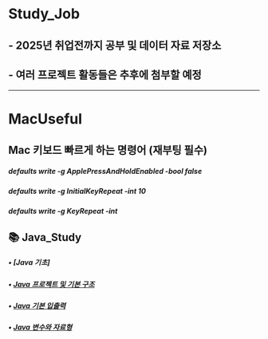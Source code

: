 # Study_Job
## - 2025년 취업전까지 공부 및 데이터 자료 저장소
## - 여러 프로젝트 활동들은 추후에 첨부할 예정

-------------------------------------------
# MacUseful
## Mac 키보드 빠르게 하는 명령어 (재부팅 필수)
##### defaults write -g ApplePressAndHoldEnabled -bool false
##### defaults write -g InitialKeyRepeat -int 10
##### defaults write -g KeyRepeat -int 

## 📚 Java_Study
##### • [Java 기초]
##### • [Java 프로젝트 및 기본 구조](https://inhwan19991120.tistory.com/30)
##### • [Java 기본 입출력](https://inhwan19991120.tistory.com/31)
##### • [Java 변수와 자료형](https://inhwan19991120.tistory.com/32)
